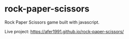 # rock-paper-scissors

Rock Paper Scissors game built with javascript.

Live project: https://afer1991.github.io/rock-paper-scissors/